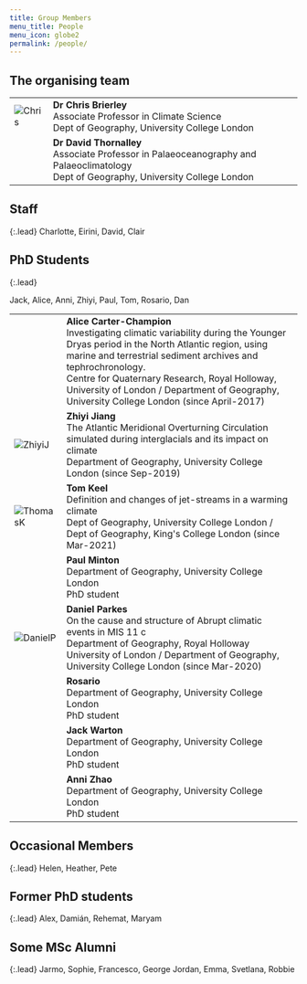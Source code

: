 ```yaml
---
title: Group Members
menu_title: People
menu_icon: globe2
permalink: /people/
---
```


## The organising team

<table class="team-list">
    <tr>
        <td>
            <img alt="Chris" src="{% link assets/team/Chris.jpg %}">
        </td>
        <td>
            <strong>Dr Chris Brierley</strong>
            <span class="profile-links">
                <a title="Profile &amp; contact" href="https://www.geog.ucl.ac.uk/people/academic-staff/academic-staff/chris-brierley"><i class="bi bi-person-lines-fill"></i></a>
                <a title="Website" href="https://www.past2future.org/"><i class="bi bi-globe2"></i></a>
                <a title="GitHub" href="https://github.com/chrisbrierley/"><i class="bi bi-github"></i></a>
                <a title="Twitter" href="https://twitter.com/cmbrierley"><i class="bi bi-twitter"></i></a>
            </span>
            <br>Associate Professor in Climate Science 
            <br>Dept of Geography, University College London
        </td>
    </tr>    <tr>
        <td>
            <img alt="" src="https://avatars.githubusercontent.com/u/0?s=120&v=4">
        </td>
        <td>
            <strong>Dr David Thornalley</strong>
            <span class="profile-links">
                <a title="Profile &amp; contact" href="https://www.geog.ucl.ac.uk/people/academic-staff/academic-staff/david-thornalley"><i class="bi bi-person-lines-fill"></i></a>
            </span>
            <br>Associate Professor in Palaeoceanography and Palaeoclimatology
            <br>Dept of Geography, University College London
        </td>
    </tr>
</table>

## Staff

{:.lead}
Charlotte, Eirini, David, Clair

## PhD Students

{:.lead}

Jack, Alice, Anni, Zhiyi, Paul, Tom, Rosario, Dan


<table class="team-list">
    <tr>
        <td>
            <img alt="" src="{% link assets/team/AliceCC.jpg %}">
        </td>
        <td>
            <strong>Alice Carter-Champion</strong>
            <span class="profile-links">
                <a title="Profile &amp; contact" href="https://london-nerc-dtp.org/profile/carterchampiona/"><i class="bi bi-person-lines-fill"></i></a>
                <a title="Twitter" href="https://twitter.com/ACarter_Champs"><i class="bi bi-twitter"></i></a>
                <a title="Email" href="mailto:Alice.Carter-Champion.16@ucl.ac.uk"><i class="bi bi-envelope"></i></a>
            </span>
            <br> Investigating climatic variability during the Younger Dryas period in the North Atlantic region, using marine and terrestrial sediment archives and tephrochronology.
            <br> Centre for Quaternary Research, Royal Holloway, University of London / Department of Geography, University College London (since April-2017)  
        </td>
    </tr>
    <tr>
        <td>
            <img alt="ZhiyiJ" src="{% link assets/team/Zhiyi.jpg %}">
        </td>
        <td>
            <strong>Zhiyi Jiang</strong>
            <span class="profile-links">
                <a title="Profile &amp; contact" href="https://www.geog.ucl.ac.uk/people/research-students/zhiyi-jiang/"><i class="bi bi-person-lines-fill"></i></a>
                <a title="Email" href="mailto:z.jiang.17@ucl.ac.uk"><i class="bi bi-envelope"></i></a>
            </span>
            <br>The Atlantic Meridional Overturning Circulation simulated during interglacials and its impact on climate
            <br>Department of Geography, University College London (since Sep-2019)
        </td>
    </tr>
    <tr>
        <td>
            <img alt="ThomasK" src="{% link assets/team/ThomasK.jpg %}">
        </td>
        <td>
            <strong>Tom Keel</strong>
            <span class="profile-links">
                <a title="Profile &amp; contact" href="https://london-nerc-dtp.org/profile/keelt/"><i class="bi bi-person-lines-fill"></i></a>
                <a title="GitHub" href="https://github.com/thomasjkeel/"><i class="bi bi-github"></i></a>
                <a title="Twitter" href="https://twitter.com/keel_thomas"><i class="bi bi-twitter"></i></a>
                <a title="Email" href="mailto:thomas.keel.18@ucl.ac.uk"><i class="bi bi-envelope"></i></a>
            </span>
            <br>Definition and changes of jet-streams in a warming climate 
            <br>Dept of Geography, University College London / Dept of Geography, King's College London (since Mar-2021)
        </td>
    </tr>
    <tr>
        <td>
            <img alt="" src="https://avatars.githubusercontent.com/u/0?s=120&v=4">
        </td>
        <td>
            <strong>Paul Minton</strong>
            <span class="profile-links">
                <!-- <a title="Profile &amp; contact" href="https://london-nerc-dtp.org/profile/keelt/"><i class="bi bi-person-lines-fill"></i></a>
                <a title="GitHub" href="https://github.com/thomasjkeel/"><i class="bi bi-github"></i></a>
                <a title="Twitter" href="https://twitter.com/keel_thomas"><i class="bi bi-twitter"></i></a> -->
            </span>
            <br>Department of Geography, University College London
            <br>PhD student
        </td>
    </tr>
    <tr>
        <td>
            <img alt="DanielP" src="{% link assets/team/DanielP.jpg %}">
        </td>
        <td>
            <strong>Daniel Parkes</strong>
            <span class="profile-links">
                <a title="Profile &amp; contact" href="https://london-nerc-dtp.org/profile/parkesd/"><i class="bi bi-person-lines-fill"></i></a>
                <a title="Twitter" href="https://twitter.com/Quat_dan"><i class="bi bi-twitter"></i></a>
                <a title="Email" href="mailto:daniel.parkes@rhul.ac.uk"><i class="bi bi-envelope"></i></a>
            </span>
            <br>On the cause and structure of Abrupt climatic events in MIS 11 c
            <br>Department of Geography, Royal Holloway University of London / Department of Geography, University College London (since Mar-2020)
        </td>
    </tr>
    <tr>
        <td>
            <img alt="" src="https://avatars.githubusercontent.com/u/0?s=120&v=4">
        </td>
        <td>
            <strong>Rosario</strong>
            <span class="profile-links">
                <!-- <a title="Profile &amp; contact" href="https://london-nerc-dtp.org/profile/whartonj/"><i class="bi bi-person-lines-fill"></i></a> -->
                <!-- <a title="GitHub" href="https://github.com/thomasjkeel/"><i class="bi bi-github"></i></a> -->
                <!-- <a title="Twitter" href="https://twitter.com/keel_thomas"><i class="bi bi-twitter"></i></a> -->
            </span>
            <br>Department of Geography, University College London
            <br>PhD student
        </td>
    </tr>
    <tr>
        <td>
            <img alt="" src="https://avatars.githubusercontent.com/u/0?s=120&v=4">
        </td>
        <td>
            <strong>Jack Warton</strong>
            <span class="profile-links">
                <a title="Profile &amp; contact" href="https://london-nerc-dtp.org/profile/whartonj/"><i class="bi bi-person-lines-fill"></i></a>
                <!-- <a title="GitHub" href="https://github.com/thomasjkeel/"><i class="bi bi-github"></i></a> -->
                <!-- <a title="Twitter" href="https://twitter.com/keel_thomas"><i class="bi bi-twitter"></i></a> -->
            </span>
            <br>Department of Geography, University College London
            <br>PhD student
        </td>
    </tr>
    <tr>
        <td>
            <img alt="" src="https://avatars.githubusercontent.com/u/0?s=120&v=4">
        </td>
        <td>
            <strong>Anni Zhao</strong>
            <span class="profile-links">
                <!-- <a title="Profile &amp; contact" href="https://london-nerc-dtp.org/profile/whartonj/"><i class="bi bi-person-lines-fill"></i></a> -->
                <!-- <a title="GitHub" href="https://github.com/thomasjkeel/"><i class="bi bi-github"></i></a> -->
                <!-- <a title="Twitter" href="https://twitter.com/keel_thomas"><i class="bi bi-twitter"></i></a> -->
            </span>
            <br>Department of Geography, University College London
            <br>PhD student
        </td>
    </tr>
</table>

## Occasional Members

{:.lead}
Helen, Heather, Pete

## Former PhD students 

{:.lead}
Alex, Damián, Rehemat, Maryam

## Some MSc Alumni

{:.lead}
Jarmo, Sophie, Francesco, George Jordan, Emma, Svetlana, Robbie
